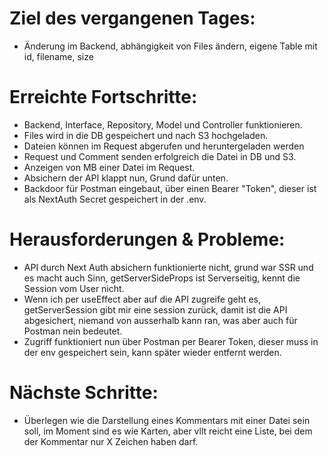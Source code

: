 # Ziel des vergangenen Tages:
- Änderung im Backend, abhängigkeit von Files ändern, eigene Table mit id, filename, size

# Erreichte Fortschritte:
- Backend, Interface, Repository, Model und Controller funktionieren.
- Files wird in die DB gespeichert und nach S3 hochgeladen.
- Dateien können im Request abgerufen und heruntergeladen werden
- Request und Comment senden erfolgreich die Datei in DB und S3.
- Anzeigen von MB einer Datei im Request.
- Absichern der API klappt nun, Grund dafür unten.
- Backdoor für Postman eingebaut, über einen Bearer "Token", dieser ist als NextAuth Secret gespeichert in der .env.

# Herausforderungen & Probleme:
- API durch Next Auth absichern funktionierte nicht, grund war SSR und es macht auch Sinn, getServerSideProps ist Serverseitig, kennt die Session vom User nicht.
- Wenn ich per useEffect aber auf die API zugreife geht es, getServerSession gibt mir eine session zurück, damit ist die API abgesichert, niemand von ausserhalb kann ran, was aber auch für Postman nein bedeutet.
- Zugriff funktioniert nun über Postman per Bearer Token, dieser muss in der env gespeichert sein, kann später wieder entfernt werden.

# Nächste Schritte:
- Überlegen wie die Darstellung eines Kommentars mit einer Datei sein soll, im Moment sind es wie Karten, aber vllt reicht eine Liste, bei dem der Kommentar nur X Zeichen haben darf.